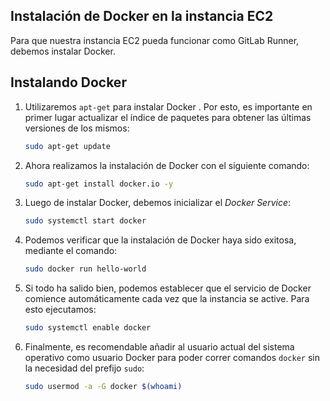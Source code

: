 ## Instalación de Docker en la instancia EC2

Para que nuestra instancia EC2 pueda funcionar como GitLab Runner, debemos instalar Docker.

## Instalando Docker

1. Utilizaremos `apt-get` para instalar Docker . Por esto, es importante en primer lugar actualizar el índice de paquetes para obtener las últimas versiones de los mismos:

   ```bash
   sudo apt-get update
   ```

2. Ahora realizamos la instalación de Docker con el siguiente comando:

   ```bash
   sudo apt-get install docker.io -y
   ```

3. Luego de instalar Docker, debemos inicializar el _Docker Service_:

   ```bash
   sudo systemctl start docker
   ```

4. Podemos verificar que la instalación de Docker haya sido exitosa, mediante el comando:

   ```bash
   sudo docker run hello-world
   ```

5. Si todo ha salido bien, podemos establecer que el servicio de Docker comience automáticamente cada vez que la instancia se active. Para esto ejecutamos:

   ```bash
   sudo systemctl enable docker
   ```

6. Finalmente, es recomendable añadir al usuario actual del sistema operativo como usuario Docker para poder correr comandos `docker` sin la necesidad del prefijo `sudo`:

   ```bash
   sudo usermod -a -G docker $(whoami)
   ```
